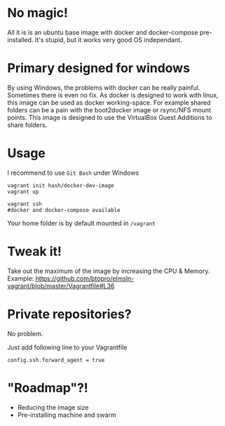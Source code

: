 # No magic!
All it is is an ubuntu base image with docker and docker-compose pre-installed. It's stupid, but it works very good OS independant.

# Primary designed for windows
By using Windows, the problems with docker can be really painful. Sometimes there is even no fix. As docker is designed to work with linux, this image can be used as docker working-space.
For example shared folders can be a pain with the boot2docker image or rsync/NFS mount points. This image is designed to use the VirtualBox Guest Additions to share folders.

# Usage
I recommend to use `Git Bash` under Windows

```
vagrant init hash/docker-dev-image
vagrant up

vagrant ssh
#docker and docker-compose available

```

Your home folder is by default mounted in `/vagrant`

# Tweak it!
Take out the maximum of the image by increasing the CPU & Memory.
Example:
https://github.com/btopro/elmsln-vagrant/blob/master/Vagrantfile#L36

# Private repositories?
No problem.

Just add following line to your Vagrantfile

```
config.ssh.forward_agent = true
```

# "Roadmap"?!

- Reducing the image size
- Pre-installing machine and swarm